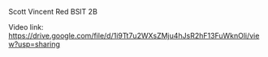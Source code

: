 Scott Vincent Red
BSIT 2B

Video link: https://drive.google.com/file/d/1i9Tt7u2WXsZMju4hJsR2hF13FuWknOli/view?usp=sharing
